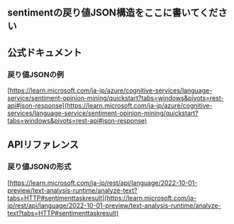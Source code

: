 ## sentimentの戻り値JSON構造をここに書いてください

## 公式ドキュメント

### 戻り値JSONの例

[https://learn.microsoft.com/ja-jp/azure/cognitive-services/language-service/sentiment-opinion-mining/quickstart?tabs=windows&pivots=rest-api#json-response](https://learn.microsoft.com/ja-jp/azure/cognitive-services/language-service/sentiment-opinion-mining/quickstart?tabs=windows&pivots=rest-api#json-response)

## APIリファレンス

### 戻り値JSONの形式

[https://learn.microsoft.com/ja-jp/rest/api/language/2022-10-01-preview/text-analysis-runtime/analyze-text?tabs=HTTP#sentimenttaskresult](https://learn.microsoft.com/ja-jp/rest/api/language/2022-10-01-preview/text-analysis-runtime/analyze-text?tabs=HTTP#sentimenttaskresult)
